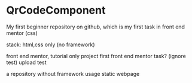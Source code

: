 # QrCodeComponent
My first beginner repository on github, which is my first task in front end mentor (css)

stack: html,css only (no framework)

front end mentor, tutorial only project 
first front end mentor task?
(ignore test)
upload test

a repository without framework usage
static webpage
